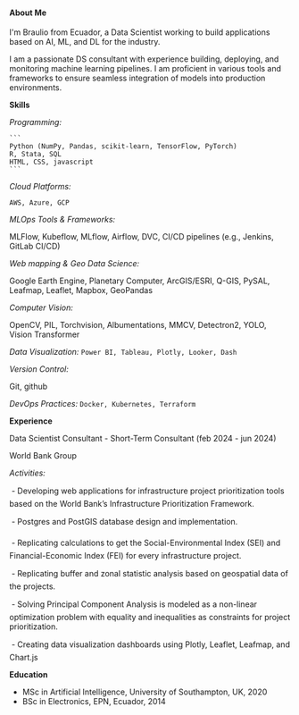 #### About Me

I'm Braulio from Ecuador, a Data Scientist working to build applications based on AI, ML, and DL for the industry.

I am a passionate DS consultant with experience building, deploying, and monitoring machine learning pipelines. 
I am proficient in various tools and frameworks to ensure seamless integration of models into production environments.

**Skills**

_Programming:_ 

    ```
    Python (NumPy, Pandas, scikit-learn, TensorFlow, PyTorch)
    R, Stata, SQL
    HTML, CSS, javascript
    ```
   

_Cloud Platforms:_ 

```AWS, Azure, GCP```

_MLOps Tools & Frameworks:_ 

MLFlow, Kubeflow, MLflow, Airflow, DVC, CI/CD pipelines (e.g., Jenkins, GitLab CI/CD)

_Web mapping & Geo Data Science:_

Google Earth Engine, Planetary Computer, ArcGIS/ESRI, Q-GIS, PySAL, Leafmap, Leaflet, Mapbox, GeoPandas

_Computer Vision:_ 

OpenCV, PIL, Torchvision, Albumentations, MMCV, Detectron2, YOLO, Vision Transformer

_Data Visualization:_
```Power BI, Tableau, Plotly, Looker, Dash```

_Version Control:_

Git, github

_DevOps Practices:_ 
```Docker, Kubernetes, Terraform```
     
**Experience**

Data Scientist Consultant - Short-Term Consultant (feb 2024 - jun 2024)

World Bank Group

_Activities:_

 - Developing web applications for infrastructure project prioritization tools based on the World Bank’s Infrastructure Prioritization Framework.

 - Postgres and PostGIS database design and implementation.

 - Replicating calculations to get the Social-Environmental Index (SEI) and Financial-Economic Index (FEI) for every infrastructure project.

 - Replicating buffer and zonal statistic analysis based on geospatial data of the projects.

 - Solving Principal Component Analysis is modeled as a non-linear optimization problem with equality and inequalities as constraints for project prioritization.

 - Creating data visualization dashboards using Plotly, Leaflet, Leafmap, and Chart.js

**Education**

- MSc in Artificial Intelligence, University of Southampton, UK, 2020
- BSc in Electronics, EPN, Ecuador, 2014
